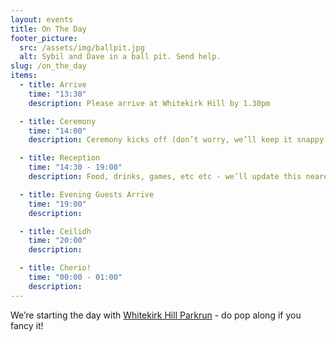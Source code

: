 ```yaml
---
layout: events
title: On The Day
footer_picture:
  src: /assets/img/ballpit.jpg
  alt: Sybil and Dave in a ball pit. Send help.
slug: /on_the_day
items:
  - title: Arrive
    time: "13:30"
    description: Please arrive at Whitekirk Hill by 1.30pm

  - title: Ceremony
    time: "14:00"
    description: Ceremony kicks off (don’t worry, we’ll keep it snappy!)

  - title: Reception
    time: "14:30 - 19:00"
    description: Food, drinks, games, etc etc - we’ll update this nearer the time!

  - title: Evening Guests Arrive
    time: "19:00"
    description: 

  - title: Ceilidh
    time: "20:00"
    description: 

  - title: Cherio!
    time: "00:00 - 01:00"
    description:
---
```


<p class="faq-item">
We’re starting the day with <a href="https://www.parkrun.org.uk/whitekirkhill/">Whitekirk Hill Parkrun</a> - do pop along if you fancy it!
</p>

